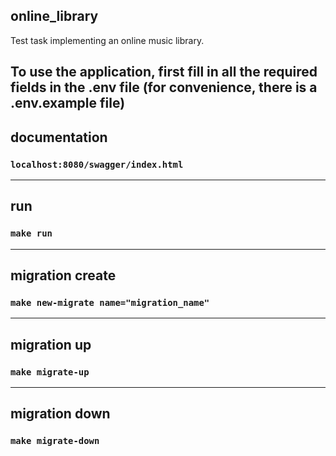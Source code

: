 ## online_library
Test task implementing an online music library.

## To use the application, first fill in all the required fields in the .env file (for convenience, there is a .env.example file)

## documentation
### `localhost:8080/swagger/index.html`

---
## run
### `make run`

---
## migration create
### `make new-migrate name="migration_name"`

---
## migration up
### `make migrate-up`

---
## migration down
### `make migrate-down`
